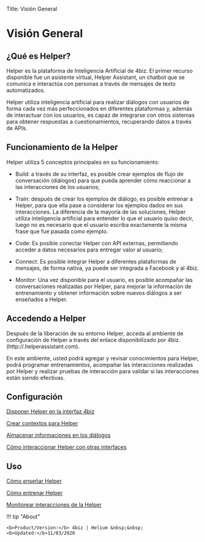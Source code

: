 Title: Visión General
# Visión General

## ¿Qué es Helper?

Helper es la plataforma de Inteligencia Artificial de 4biz. El primer recurso disponible fue un asistente virtual, Helper Assistant, un chatbot que se comunica e interactúa con personas a través de mensajes de texto automatizados. 

Helper utiliza inteligencia artificial para realizar diálogos con usuarios de forma cada vez más perfeccionados en diferentes plataformas y, además de interactuar con los usuarios, es capaz de integrarse con otros sistemas para obtener respuestas a cuestionamientos, recuperando datos a través de APIs.

## Funcionamiento de la Helper

Helper utiliza 5 conceptos principales en su funcionamiento:

* Build: a través de su interfaz, es posible crear ejemplos de flujo de conversación (diálogos) para que pueda aprender cómo reaccionar a las interacciones de los usuarios;

* Train: después de crear los ejemplos de diálogo, es posible entrenar a Helper, para que ella pase a considerar los ejemplos dados en sus interacciones. La diferencia de la mayoría de las soluciones, Helper utiliza inteligencia artificial para entender lo que el usuario quiso decir, luego no es necesario que el usuario escriba exactamente la misma frase que fue pasada como ejemplo.

* Code: Es posible conectar Helper con API externas, permitiendo acceder a datos necesarios para entregar valor al usuario;

* Connect: Es posible integrar Helper a diferentes plataformas de mensajes, de forma nativa, ya puede ser integrada a Facebook y al 4biz.

* Monitor: Una vez disponible para el usuario, es posible acompañar las conversaciones realizadas por Helper, para mejorar la información de entrenamiento y obtener información sobre nuevos diálogos a ser enseñados a Helper. 

## Accedendo a Helper

Después de la liberación de su entorno Helper, acceda al ambiente de configuración de Helper a través del enlace disponibilizado por 4biz. (http://<Su-Instancia>.helperassistant.com).

En este ambiente, usted podrá agregar y revisar conocimientos para Helper, podrá programar entrenamientos, acompañar las interacciones realizadas por Helper y realizar pruebas de interacción para validar si las interacciones están siendo efectivas.


## Configuración

[Disponer Helper en la interfaz 4biz](/es-es/helper/configuration/helper-4biz.html)

[Crear contextos para Helper](/es-es/helper/configuration/context-helper.html)

[Almacenar informaciones en los diálogos](/es-es/helper/configuration/store-dialog-helper.html)

[Cómo interaccionar Helper con otras interfaces](/es-es/helper/configuration/interact-helper.html)

## Uso

[Cómo enseñar Helper](/es-es/helper/use/teach-helper.html)

[Cómo entrenar Helper](/es-es/helper/use/trainning-helper.html)

[Monitorear interacciones de la Helper](/es-es/helper/use/monitoring-helper.html)


!!! tip "About"

    <b>Product/Version:</b> 4biz | Helium &nbsp;&nbsp;
    <b>Updated:</b>11/03/2020

